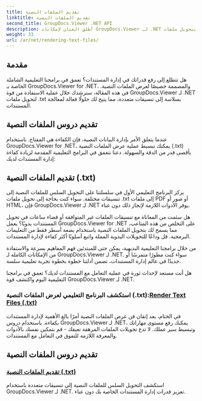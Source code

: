 ```yaml
---
title: تقديم الملفات النصية
linktitle: تقديم الملفات النصية
second_title: GroupDocs.Viewer .NET API
description: أطلق العنان لإمكانات GroupDocs.Viewer لـ .NET من خلال البرامج التعليمية حول عرض الملفات النصية. قم بتحويل ملفات .txt إلى تنسيقات مختلفة لتحسين إدارة المستندات.
weight: 33
url: /ar/net/rendering-text-files/
---
```

## مقدمة

هل تتطلع إلى رفع قدراتك في إدارة المستندات؟ تعمق في برامجنا التعليمية الشاملة الخاصة بـ GroupDocs.Viewer for .NET، والمصممة خصيصًا لعرض الملفات النصية. في هذه المقالة، سنرشدك خلال عملية الاستفادة من قوة GroupDocs.Viewer لـ .NET لتحويل ملفات .txt بسلاسة إلى تنسيقات متعددة، مما يتيح لك حلولًا فعالة لمعالجة المستندات.

## تقديم دروس الملفات النصية

عندما يتعلق الأمر بإدارة البيانات النصية، فإن الكفاءة هي المفتاح. باستخدام GroupDocs.Viewer for .NET، يمكنك تبسيط عملية عرض الملفات النصية (.txt) بأقصى قدر من الدقة والسهولة. دعنا نتعمق في البرامج التعليمية المقدمة لزيادة كفاءة إدارة المستندات لديك:

## تقديم الملفات النصية (.txt)

يركز البرنامج التعليمي الأول في سلسلتنا على التحويل السلس للملفات النصية إلى تنسيقات مختلفة. سواء كنت بحاجة إلى تحويل ملفات .txt إلى ملفات PDF أو صور أو HTML، فإن GroupDocs.Viewer لـ .NET يوفر الأدوات اللازمة لإنجاز ذلك دون عناء. 

هل سئمت من المعاناة مع تنسيقات الملفات غير المتوافقة أو قضاء ساعات في تحويل المستندات يدويًا؟ يعمل GroupDocs.Viewer for .NET على التخلص من هذه المتاعب، مما يسمح لك بتحويل الملفات النصية باستخدام بضعة أسطر فقط من التعليمات البرمجية. قل وداعًا للتحويلات اليدوية المملة واتبع أسلوبًا أكثر كفاءة لإدارة المستندات.

من خلال برامجنا التعليمية البديهية، يمكن حتى للمبتدئين فهم المفاهيم بسرعة والاستفادة من الإمكانات الكاملة لـ GroupDocs.Viewer لـ .NET. سواء كنت مطورًا متمرسًا أو جديدًا في عالم إدارة المستندات، تضمن أدلتنا خطوة بخطوة تجربة تعليمية سلسة.

هل أنت مستعد لإحداث ثورة في عملية التعامل مع المستندات لديك؟ تعمق في برامجنا التعليمية اليوم واكتشف قوة GroupDocs.Viewer لـ .NET.

###  استكشف البرنامج التعليمي لعرض الملفات النصية (.txt):[Render Text Files (.txt)](./render-txt/)

في الختام، يعد إتقان فن عرض الملفات النصية أمرًا بالغ الأهمية لإدارة المستندات بكفاءة. باستخدام دروس GroupDocs.Viewer لـ .NET، يمكنك رفع مستوى مهاراتك وتبسيط سير عملك. لا تدع تحويلات الملفات المرهقة تعيقك - قم بتمكين نفسك بالأدوات والمعرفة اللازمة للتفوق في التعامل مع المستندات.
## تقديم دروس الملفات النصية
### [تقديم الملفات النصية (.txt)](./render-txt/)
استكشف التحويل السلس للملفات النصية إلى تنسيقات متعددة باستخدام GroupDocs.Viewer لـ .NET. تعزيز قدرات إدارة المستندات الخاصة بك دون عناء.